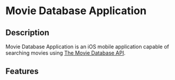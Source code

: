 # Movie Database Application
## Description
Movie Database Application is an iOS mobile application capable of searching movies using [The Movie Database API](https://developers.themoviedb.org/3/getting-started/introduction).

## Features

